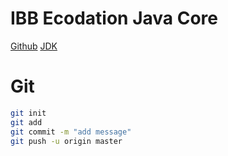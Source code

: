 # IBB Ecodation Java Core

[Github](https://github.com/kaaniince/ibb_ecodation_javacore.git)
[JDK](https://www.oracle.com/tr/java/technologies/downloads/#jdk23-windows)

# Git
````sh
git init
git add 
git commit -m "add message"
git push -u origin master
````